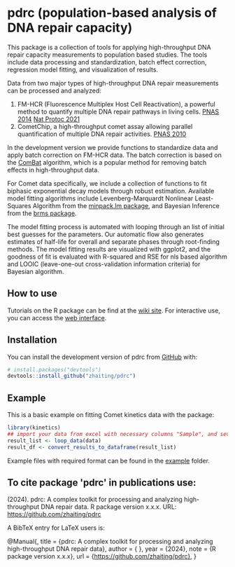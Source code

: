 
# pdrc (population-based analysis of DNA repair capacity)

<!-- badges: start -->
<!-- badges: end -->

This package is a collection of tools for applying high-throughput DNA repair capacity measurements to population based studies. The tools include data processing and standardization, batch effect correction, regression model fitting, and visualization of results.

Data from two major types of high-throughput DNA repair measurements can be processed and analyzed: 
1. FM-HCR (Fluorescence Multiplex Host Cell Reactivation), a powerful method to quantify multiple DNA repair pathways in living cells. [PNAS 2014](https://doi.org/10.1073/pnas.1401182111) [Nat Protoc 2021](https://doi.org/10.1038/s41596-021-00577-3)
2. CometChip, a high-throughput comet assay allowing parallel quantification of multiple DNA repair activities. [PNAS 2010](https://doi.org/10.1073/pnas.1004056107)

In the development version we provide functions to standardize data and apply batch correction on FM-HCR data. The batch correction is based on the [ComBat](https://doi.org/10.1093/biostatistics/kxj037) algorithm, which is a popular method for removing batch effects in high-throughput data. 

For Comet data specifically, we include a collection of functions to fit biphasic exponential decay models through robust estimation. Available model fitting algorithms include Levenberg-Marquardt Nonlinear Least-Squares Algorithm from the [minpack.lm package](https://CRAN.R-project.org/package=minpack.lm/), and Bayesian Inference from the [brms package](https://github.com/paul-buerkner/brms/). 

The model fitting process is automated with looping through an list of initial best guesses for the parameters. Our automatic flow also generates estimates of half-life for overall and separate phases through root-finding methods. The model fitting results are visualized with ggplot2, and the goodness of fit is evaluated with R-squared and RSE for nls based algorithm and LOOIC (leave-one-out cross-validation information criteria) for Bayesian algorithm. 

## How to use
Tutorials on the R package can be find at the [wiki site](https://github.com/zhaiting/pdrc/wiki). 
For interactive use, you can access the [web interface](https://tzhai.shinyapps.io/pdrc/). 

## Installation

You can install the development version of pdrc from [GitHub](https://github.com/) with:

``` r
# install.packages("devtools")
devtools::install_github("zhaiting/pdrc")
```

## Example

This is a basic example on fitting Comet kinetics data with the package:

``` r
library(kinetics)
## import your data from excel with necessary columns "Sample", and several time point columns with preflix "c_" (e.g., "c_0", "c_15", "c_30", "c_60", "c_120")
result_list <- loop_data(data)
result_df <- convert_results_to_dataframe(result_list)
```

Example files with required format can be found in the [example](https://github.com/zhaiting/pdrc/tree/master/example) folder.

## To cite package 'pdrc' in publications use:

   (2024). pdrc: A complex toolkit for processing and analyzing high-throughput DNA repair data. R package version x.x.x. URL: https://github.com/zhaiting/pdrc

A BibTeX entry for LaTeX users is:

  @Manual{,
    title = {pdrc: A complex toolkit for processing and analyzing high-throughput DNA repair data},
    author = { },
    year = {2024},
    note = {R package version x.x.x},
    url = {https://github.com/zhaiting/pdrc},
  }
